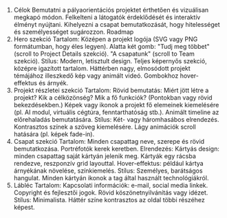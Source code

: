 1. Célok
   Bemutatni a pályaorientációs projektet érthetően és vizuálisan megkapó módon.
   Felkelteni a látogatók érdeklődését és interaktív élményt nyújtani.
   Kihelyezni a csapat bemutatkozását, hogy hitelességet és személyességet sugározzon.
   Roadmap
1. Hero szekció
   Tartalom:
   Középen a projekt logója (SVG vagy PNG formátumban, hogy éles legyen).
   Alatta két gomb:
   "Tudj meg többet" (scroll to Project Details szekció).
   "A csapatunk" (scroll to Team szekció).
   Stílus:
   Modern, letisztult design.
   Teljes képernyős szekció, középre igazított tartalom.
   Háttérben nagy, elmosódott projekt témájához illeszkedő kép vagy animált videó.
   Gombokhoz hover-effektus és árnyék.
2. Projekt részletei szekció
   Tartalom:
   Rövid bemutatás: Miért jött létre a projekt? Kik a célközönség? Mik a fő funkciók? (Pontokban vagy rövid bekezdésekben.)
   Képek vagy ikonok a projekt fő elemeinek kiemelésére (pl. AI modul, virtuális cégtúra, fenntarthatóság stb.).
   Animált timeline az előrehaladás bemutatására.
   Stílus:
   Két- vagy háromhasábos elrendezés.
   Kontrasztos színek a szöveg kiemelésére.
   Lágy animációk scroll hatására (pl. képek fade-in).
3. Csapat szekció
   Tartalom:
   Minden csapattag neve, szerepe és rövid bemutatkozása.
   Portréfotók kerek keretben.
   Elrendezés:
   Kártyás design: minden csapattag saját kártyán jelenik meg.
   Kártyák egy rácsba rendezve, reszponzív grid layouttal.
   Hover-effektus: például kártya árnyékának növelése, színkiemelés.
   Stílus:
   Személyes, barátságos hangulat.
   Minden kártyán ikonok a tag által használt technológiákról.
4. Lábléc
   Tartalom:
   Kapcsolati információk: e-mail, social media linkek.
   Copyright és fejlesztői jogok.
   Rövid köszönetnyilvánítás vagy idézet.
   Stílus:
   Minimalista.
   Háttér színe kontrasztos az oldal többi részéhez képest.